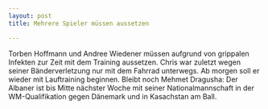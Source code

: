 ```yaml
---
layout: post
title: Mehrere Spieler müssen aussetzen

---
```


Torben Hoffmann und Andree Wiedener müssen aufgrund von grippalen Infekten zur Zeit mit dem Training aussetzen. Chris war zuletzt wegen seiner Bänderverletzung nur mit dem Fahrrad unterwegs. Ab morgen soll er wieder mit Lauftraining beginnen. Bleibt noch Mehmet Dragusha: Der Albaner ist bis Mitte nächster Woche mit seiner Nationalmannschaft in der WM-Qualifikation gegen Dänemark und in Kasachstan am Ball.


